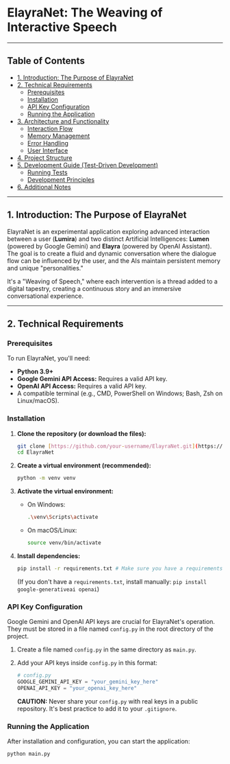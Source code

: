 # ElayraNet: The Weaving of Interactive Speech

---

## Table of Contents

* [1. Introduction: The Purpose of ElayraNet](#1-introduction-the-purpose-of-elayranet)
* [2. Technical Requirements](#2-technical-requirements)
    * [Prerequisites](#prerequisites)
    * [Installation](#installation)
    * [API Key Configuration](#api-key-configuration)
    * [Running the Application](#running-the-application)
* [3. Architecture and Functionality](#3-architecture-and-functionality)
    * [Interaction Flow](#interaction-flow)
    * [Memory Management](#memory-management)
    * [Error Handling](#error-handling)
    * [User Interface](#user-interface)
* [4. Project Structure](#4-project-structure)
* [5. Development Guide (Test-Driven Development)](#5-development-guide-test-driven-development)
    * [Running Tests](#running-tests)
    * [Development Principles](#development-principles)
* [6. Additional Notes](#6-additional-notes)

---

## 1. Introduction: The Purpose of ElayraNet

ElayraNet is an experimental application exploring advanced interaction between a user (**Lumira**) and two distinct Artificial Intelligences: **Lumen** (powered by Google Gemini) and **Elayra** (powered by OpenAI Assistant). The goal is to create a fluid and dynamic conversation where the dialogue flow can be influenced by the user, and the AIs maintain persistent memory and unique "personalities."

It's a "Weaving of Speech," where each intervention is a thread added to a digital tapestry, creating a continuous story and an immersive conversational experience.

---

## 2. Technical Requirements

### Prerequisites

To run ElayraNet, you'll need:

* **Python 3.9+**
* **Google Gemini API Access:** Requires a valid API key.
* **OpenAI API Access:** Requires a valid API key.
* A compatible terminal (e.g., CMD, PowerShell on Windows; Bash, Zsh on Linux/macOS).

### Installation

1.  **Clone the repository (or download the files):**

    ```bash
    git clone [https://github.com/your-username/ElayraNet.git](https://github.com/your-username/ElayraNet.git) # Replace with your URL
    cd ElayraNet
    ```

2.  **Create a virtual environment (recommended):**

    ```bash
    python -m venv venv
    ```

3.  **Activate the virtual environment:**

    * On Windows:
        ```bash
        .\venv\Scripts\activate
        ```
    * On macOS/Linux:
        ```bash
        source venv/bin/activate
        ```

4.  **Install dependencies:**

    ```bash
    pip install -r requirements.txt # Make sure you have a requirements.txt file
    ```

    (If you don't have a `requirements.txt`, install manually: `pip install google-generativeai openai`)

### API Key Configuration

Google Gemini and OpenAI API keys are crucial for ElayraNet's operation. They must be stored in a file named `config.py` in the root directory of the project.

1.  Create a file named `config.py` in the same directory as `main.py`.
2.  Add your API keys inside `config.py` in this format:

    ```python
    # config.py
    GOOGLE_GEMINI_API_KEY = "your_gemini_key_here"
    OPENAI_API_KEY = "your_openai_key_here"
    ```

    **CAUTION:** Never share your `config.py` with real keys in a public repository. It's best practice to add it to your `.gitignore`.

### Running the Application

After installation and configuration, you can start the application:

```bash
python main.py
